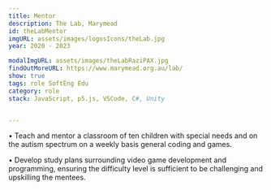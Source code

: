 ```yaml
---
title: Mentor
description: The Lab, Marymead
id: theLabMentor
imgURL: assets/images/logosIcons/theLab.jpg 
year: 2020 - 2023

modalImgURL: assets/images/theLabRaziPAX.jpg
findOutMoreURL: https://www.marymead.org.au/lab/
show: true
tags: role SoftEng Edu
category: role
stack: JavaScript, p5.js, VSCode, C#, Unity


--- 
```

•	Teach and mentor a classroom of ten children with special needs and on the autism spectrum on a weekly basis general coding and games.

•	Develop study plans surrounding video game development and programming, ensuring the difficulty level is sufficient to be challenging and upskilling the mentees.

